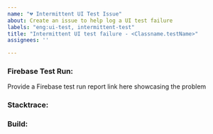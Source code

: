 ```yaml
---
name: "💔 Intermittent UI Test Issue"
about: Create an issue to help log a UI test failure
labels: "eng:ui-test, intermittent-test"
title: "Intermittent UI test failure - <Classname.testName>"
assignees: ''

---
```


### Firebase Test Run:
Provide a Firebase test run report link here showcasing the problem
### Stacktrace:
### Build: 
